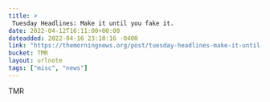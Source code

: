 ```yaml
---
title: > 
 Tuesday Headlines: Make it until you fake it.
date: 2022-04-12T16:11:00+00:00
dateadded: 2022-04-16 23:10:16 -0400
link: "https://themorningnews.org/post/tuesday-headlines-make-it-until-you-fake-it"
bucket: TMR
layout: urlnote
tags: ["misc", "news"]
--- 
```


 
  
    
    
    


 <!-- end excerpt --> 
<div class='bucket'><a class='internal-link' src='_notes/buckets/TMR'>TMR</a></div> 
